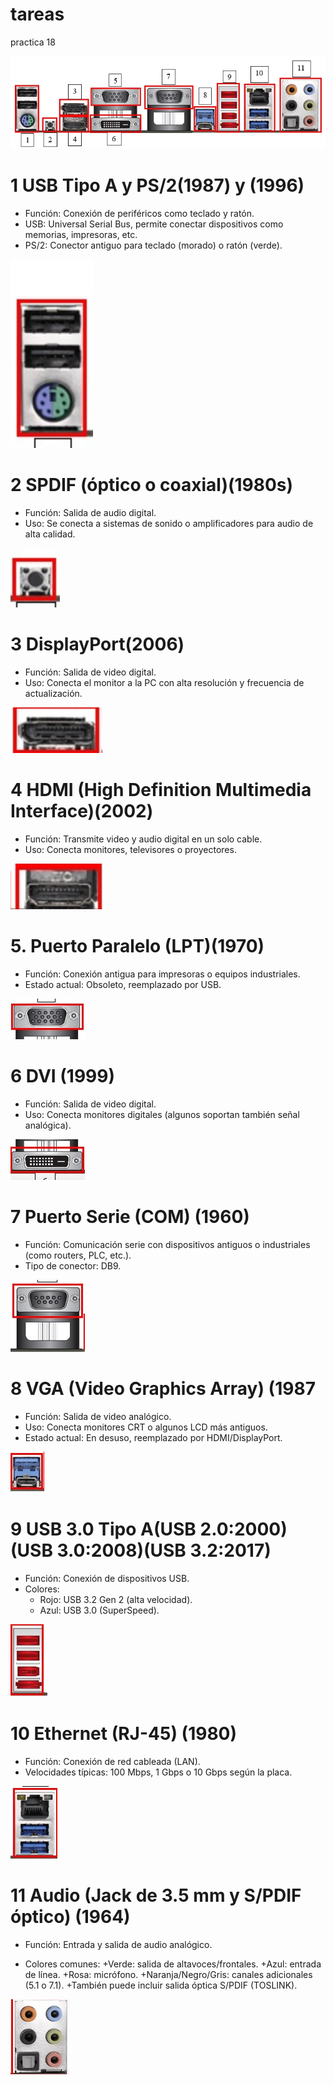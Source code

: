 # tareas
practica 18

![pepitosjuares](/img/conectores.jpg)

# 1 USB Tipo A y PS/2(1987) y (1996)
+ Función: Conexión de periféricos como teclado y ratón.
+ USB: Universal Serial Bus, permite conectar dispositivos como memorias, impresoras, etc.
+ PS/2: Conector antiguo para teclado (morado) o ratón (verde).

![pepitosjuares](/img/conector01.png)

# 2 SPDIF (óptico o coaxial)(1980s)
+ Función: Salida de audio digital.
+ Uso: Se conecta a sistemas de sonido o amplificadores para audio de alta calidad.

![pepitosjuares](/img/conector02.png)

# 3 DisplayPort(2006)
+ Función: Salida de video digital.
+ Uso: Conecta el monitor a la PC con alta resolución y frecuencia de actualización.

![pepitosjuares](/img/conector3.png)

# 4 HDMI (High Definition Multimedia Interface)(2002)
+ Función: Transmite video y audio digital en un solo cable.
+ Uso: Conecta monitores, televisores o proyectores.
  
![pepitosjuares](/img/conector4.png)

# 5. Puerto Paralelo (LPT)(1970)
+ Función: Conexión antigua para impresoras o equipos industriales.
+ Estado actual: Obsoleto, reemplazado por USB.

![pepitosjuares](/img/conector5.png)

# 6 DVI (1999)
+ Función: Salida de video digital.
+ Uso: Conecta monitores digitales (algunos soportan también señal analógica).

![pepitosjuares](/img/conector6.png)

# 7 Puerto Serie (COM) (1960)
+ Función: Comunicación serie con dispositivos antiguos o industriales (como routers, PLC, etc.).
+ Tipo de conector: DB9.

![pepitosjuares](/img/conector7.png)

# 8 VGA (Video Graphics Array) (1987
+ Función: Salida de video analógico.
+ Uso: Conecta monitores CRT o algunos LCD más antiguos.
+ Estado actual: En desuso, reemplazado por HDMI/DisplayPort.

![pepitosjuares](/img/conector8.png)

# 9 USB 3.0 Tipo A(USB 2.0:2000)(USB 3.0:2008)(USB 3.2:2017)
+ Función: Conexión de dispositivos USB.
+ Colores:
  + Rojo: USB 3.2 Gen 2 (alta velocidad).
  + Azul: USB 3.0 (SuperSpeed).

![pepitosjuares](/img/conector9.png)

# 10 Ethernet (RJ-45) (1980)
+ Función: Conexión de red cableada (LAN).
+ Velocidades típicas: 100 Mbps, 1 Gbps o 10 Gbps según la placa.

![pepitosjuares](/img/conector10.png)

# 11 Audio (Jack de 3.5 mm y S/PDIF óptico) (1964)
+ Función: Entrada y salida de audio analógico.

+ Colores comunes:
  +Verde: salida de altavoces/frontales.
  +Azul: entrada de línea.
  +Rosa: micrófono.
  +Naranja/Negro/Gris: canales adicionales (5.1 o 7.1).
  +También puede incluir salida óptica S/PDIF (TOSLINK).

![pepitosjuares](/img/conector11.png)
